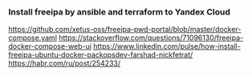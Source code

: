 ### Install freeipa by ansible and terraform to Yandex Cloud
https://github.com/xetus-oss/freeipa-pwd-portal/blob/master/docker-compose.yaml
https://stackoverflow.com/questions/71096130/freeipa-docker-compose-web-ui
https://www.linkedin.com/pulse/how-install-freeipa-ubuntu-docker-packopsdev-farshad-nickfetrat/
https://habr.com/ru/post/254233/
